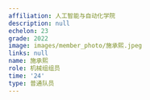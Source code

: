```yaml
---
affiliation: 人工智能与自动化学院
description: null
echelon: 23
grade: 2022
image: images/member_photo/施承熙.jpeg
links: null
name: 施承熙
role: 机械组组员
time: '24'
type: 普通队员
---
```

